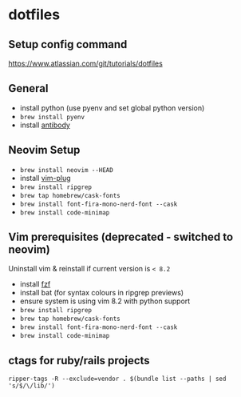 # dotfiles

## Setup config command

https://www.atlassian.com/git/tutorials/dotfiles


## General

- install python (use pyenv and set global python version)
- `brew install pyenv`
- install [antibody](https://github.com/getantibody/antibody)


## Neovim Setup

- `brew install neovim --HEAD`
- install [vim-plug](https://github.com/junegunn/vim-plug#neovim)
- `brew install ripgrep`
- `brew tap homebrew/cask-fonts`
- `brew install font-fira-mono-nerd-font --cask`
- `brew install code-minimap`


## Vim prerequisites (deprecated - switched to neovim)

Uninstall vim & reinstall if current version is `< 8.2`

- install [fzf](https://github.com/junegunn/fzf)
- install bat (for syntax colours in ripgrep previews)
- ensure system is using vim 8.2 with python support
- `brew install ripgrep`
- `brew tap homebrew/cask-fonts`
- `brew install font-fira-mono-nerd-font --cask`
- `brew install code-minimap`

## ctags for ruby/rails projects

`ripper-tags -R --exclude=vendor . $(bundle list --paths | sed 's/$/\/lib/')`

